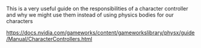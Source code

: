 This is a very useful guide on the responsibilities of a character controller and why we might use them instead of using physics bodies for our characters

https://docs.nvidia.com/gameworks/content/gameworkslibrary/physx/guide/Manual/CharacterControllers.html

